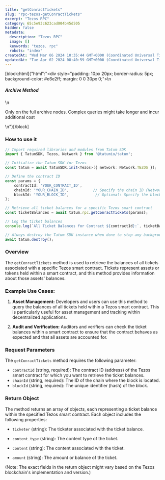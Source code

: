 ```yaml
---
title: "getConractTickets"
slug: "rpc-tezos-getConractTickets"
excerpt: "Tezos RPC"
category: 65c5e93c623cad004b45d505
hidden: false
metadata: 
  description: "Tezos RPC"
  image: []
  keywords: "tezos, rpc"
  robots: "index"
createdAt: "Wed Mar 06 2024 10:35:44 GMT+0000 (Coordinated Universal Time)"
updatedAt: "Tue Apr 02 2024 08:40:59 GMT+0000 (Coordinated Universal Time)"
---
```

[block:html]{"html":"<div style=\"padding: 10px 20px; border-radius: 5px; background-color: #e6e2ff; margin: 0 0 30px 0;\">\n  <h5>Archive Method</h5>\n  <p>Only on the full archive nodes. Complex queries might take longer and incur additional cost</p>\n</div>"}[/block]

### How to use it

```typescript
// Import required libraries and modules from Tatum SDK
import { TatumSDK, Tezos, Network } from '@tatumio/tatum';

// Initialize the Tatum SDK for Tezos
const tatum = await TatumSDK.init<Tezos>({ network: Network.TEZOS });

// Define the contract ID
const params = { 
    contractId: 'YOUR_CONTRACT_ID',
    chainId: 'YOUR_CHAIN_ID',           // Specify the chain ID (Network identifier)
    blockId: 'YOUR_BLOCK_ID',            // Optional: Specify the block ID if needed
};

// Retrieve all ticket balances for a specific Tezos smart contract
const ticketBalances = await tatum.rpc.getConractTickets(params);

// Log the ticket balances
console.log(`All Ticket Balances for Contract ${contractId}:`, ticketBalances);

// Always destroy the Tatum SDK instance when done to stop any background processes
await tatum.destroy();
```

### Overview

The `getConractTickets` method is used to retrieve the balances of all tickets associated with a specific Tezos smart contract. Tickets represent assets or tokens held within a smart contract, and this method provides information about those assets' balances.

### Example Use Cases:

1. **Asset Management:** Developers and users can use this method to query the balances of all tickets held within a Tezos smart contract. This is particularly useful for asset management and tracking within decentralized applications.

2. **Audit and Verification:** Auditors and verifiers can check the ticket balances within a smart contract to ensure that the contract behaves as expected and that all assets are accounted for.

### Request Parameters

The `getConractTickets` method requires the following parameter:

- `contractId` (string, required): The contract ID (address) of the Tezos smart contract for which you want to retrieve the ticket balances.
- `chainId` (string, required): The ID of the chain where the block is located.
- `blockId` (string, required): The unique identifier (hash) of the block.

### Return Object

The method returns an array of objects, each representing a ticket balance within the specified Tezos smart contract. Each object includes the following properties:

- `ticketer` (string): The ticketer associated with the ticket balance.

- `content_type` (string): The content type of the ticket.

- `content` (string): The content associated with the ticket.

- `amount` (string): The amount or balance of the ticket.

(Note: The exact fields in the return object might vary based on the Tezos blockchain's implementation and version.)
